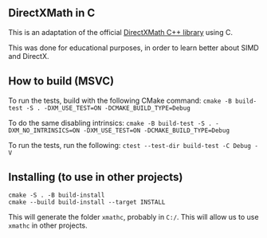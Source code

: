 ## DirectXMath in C
This is an adaptation of the official [DirectXMath C++ library](https://github.com/microsoft/DirectXMath/tree/main) using C.

This was done for educational purposes, in order to learn better about SIMD and DirectX.

## How to build (MSVC)
To run the tests, build with the following CMake command: `cmake -B build-test -S . -DXM_USE_TEST=ON -DCMAKE_BUILD_TYPE=Debug`

To do the same disabling intrinsics: `cmake -B build-test -S . -DXM_NO_INTRINSICS=ON -DXM_USE_TEST=ON -DCMAKE_BUILD_TYPE=Debug`

To run the tests, run the following: `ctest --test-dir build-test -C Debug -V`

## Installing (to use in other projects)

```
cmake -S . -B build-install
cmake --build build-install --target INSTALL
```

This will generate the folder `xmathc`, probably in `C:/`. This will allow us to use `xmathc` in other projects.
